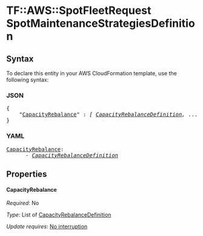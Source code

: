 # TF::AWS::SpotFleetRequest SpotMaintenanceStrategiesDefinition

## Syntax

To declare this entity in your AWS CloudFormation template, use the following syntax:

### JSON

<pre>
{
    "<a href="#capacityrebalance" title="CapacityRebalance">CapacityRebalance</a>" : <i>[ <a href="capacityrebalancedefinition.md">CapacityRebalanceDefinition</a>, ... ]</i>
}
</pre>

### YAML

<pre>
<a href="#capacityrebalance" title="CapacityRebalance">CapacityRebalance</a>: <i>
      - <a href="capacityrebalancedefinition.md">CapacityRebalanceDefinition</a></i>
</pre>

## Properties

#### CapacityRebalance

_Required_: No

_Type_: List of <a href="capacityrebalancedefinition.md">CapacityRebalanceDefinition</a>

_Update requires_: [No interruption](https://docs.aws.amazon.com/AWSCloudFormation/latest/UserGuide/using-cfn-updating-stacks-update-behaviors.html#update-no-interrupt)

